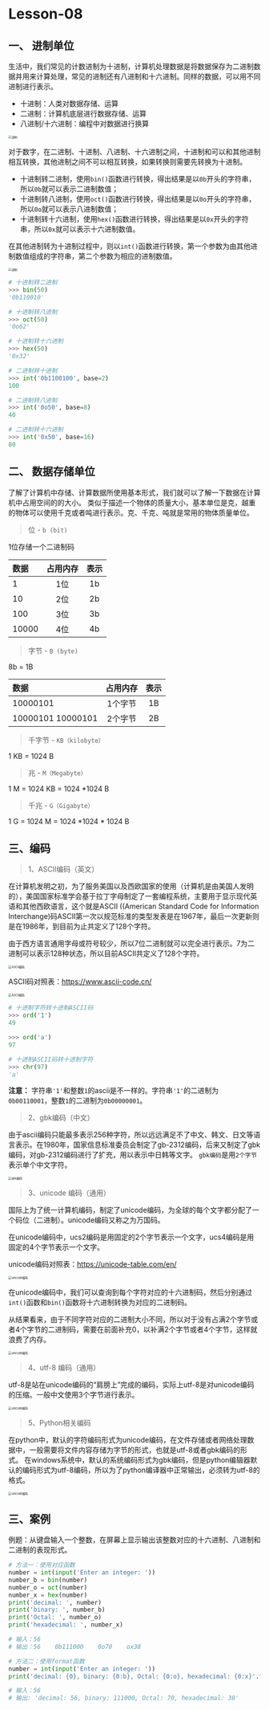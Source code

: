 # **Lesson-08**

## 一、 进制单位

生活中，我们常见的计数进制为十进制，计算机处理数据是将数据保存为二进制数据并用来计算处理，常见的进制还有八进制和十六进制。同样的数据，可以用不同进制进行表示。
* 十进制：人类对数据存储、运算
* 二进制：计算机底层进行数据存储、运算
* 八进制/十六进制：编程中对数据进行换算
  
<img src='_media/3-8-1.png' alt='进制' style='zoom:40%;'/>

对于数字，在二进制、十进制、八进制、十六进制之间，十进制和可以和其他进制相互转换，其他进制之间不可以相互转换，如果转换则需要先转换为十进制。

* 十进制转二进制，使用`bin()`函数进行转换，得出结果是以`0b`开头的字符串，所以`0b`就可以表示二进制数值；
* 十进制转八进制，使用`oct()`函数进行转换，得出结果是以`0o`开头的字符串，所以`0o`就可以表示八进制数值；
* 十进制转十六进制，使用`hex()`函数进行转换，得出结果是以`0x`开头的字符串，所以`0x`就可以表示十六进制数值。

在其他进制转为十进制过程中，则以`int()`函数进行转换，第一个参数为由其他进制数值组成的字符串，第二个参数为相应的进制数值。

<img src='_media/3-8-2.png' alt='进制' style='zoom:40%;'/>

```python
# 十进制转二进制
>>> bin(50)
'0b110010'

# 十进制转八进制
>>> oct(50)
'0o62'

# 十进制转十六进制
>>> hex(50)
'0x32'

# 二进制转十进制
>>> int('0b1100100', base=2)
100

# 二进制转八进制
>>> int('0o50', base=8)
40

# 二进制转十六进制
>>> int('0x50', base=16)
80
```

## 二、 数据存储单位

了解了计算机中存储、计算数据所使用基本形式，我们就可以了解一下数据在计算机中占用空间的的大小。
类似于描述一个物体的质量大小，基本单位是克，越重的物体可以使用千克或者吨进行表示。克、千克、吨就是常用的物体质量单位。

> 位 - `b (bit)`

1位存储一个二进制码

|数据|占用内存|表示|
|:---|:---:|:---:|
|1|1位|1b|
|10|2位|2b|
|100|3位|3b|
|10000|4位|4b|

> 字节 - `B (byte)`

8b = 1B

|数据|占用内存|表示|
|:---|:---:|:---:|
|10000101|1个字节|1B|
|10000101 10000101|2个字节|2B|

> 千字节 - `KB（kilobyte）`

1 KB = 1024 B

> 兆 - `M（Megabyte）`

1 M = 1024 KB = 1024 *1024 B

> 千兆 - `G（Gigabyte）`

1 G = 1024 M = 1024 *1024 * 1024 B

## 三、编码

> 1、ASCII编码（英文）

在计算机发明之初，为了服务美国以及西欧国家的使用（计算机是由美国人发明的），美国国家标准学会基于拉丁字母制定了一套编程系统，主要用于显示现代英语和其他西欧语言，这个就是ASCII ((American Standard Code for Information Interchange)码ASCII第一次以规范标准的类型发表是在1967年，最后一次更新则是在1986年，到目前为止共定义了128个字符。

由于西方语言通用字母或符号较少，所以7位二进制就可以完全进行表示。7为二进制可以表示128种状态，所以目前ASCII共定义了128个字符。

<img src='_media/3-8-3.png' alt='ASCII编码' style='zoom:40%;'/>

ASCII码对照表：<https://www.ascii-code.cn/>

<img src='_media/3-8-4.png' alt='ASCII编码' style='zoom:40%;'/>

```python
# 十进制字符转十进制ASCII码
>>> ord('1')
49

>>> ord('a')
97

# 十进制ASCII码转十进制字符
>>> chr(97)
'a'
```

**注意：** 字符串`'1'`和整数`1`的ascii是不一样的。字符串`'1'`的二进制为`0b00110001`，整数`1`的二进制为`0b00000001`。

> 2、gbk编码（中文）

由于ascii编码只能最多表示256种字符，所以远远满足不了中文、韩文、日文等语言表示。在1980年，国家信息标准委员会制定了gb-2312编码，后来又制定了gbk编码，对gb-2312编码进行了扩充，用以表示中日韩等文字。
`gbk编码`是用`2个字节`表示单个中文字符。

<img src='_media/3-8-5.png' alt='gbk编码' style='zoom:40%;'/>

> 3、unicode 编码（通用）

国际上为了统一计算机编码，制定了unicode编码，为全球的每个文字都分配了一个码位（二进制）。unicode编码又称之为万国码。

在unicode编码中，ucs2编码是用固定的2个字节表示一个文字，ucs4编码是用固定的4个字节表示一个文字。

unicode编码对照表：<https://unicode-table.com/en/>

<img src='_media/3-8-6.png' alt='unicode编码' style='zoom:40%;'/>

在unicode编码中，我们可以查询到每个字符对应的十六进制码，然后分别通过`int()`函数和`bin()`函数将十六进制转换为对应的二进制码。

从结果看来，由于不同字符对应的二进制大小不同，所以对于没有占满2个字节或者4个字节的二进制码，需要在前面补充0，以补满2个字节或者4个字节，这样就浪费了内存。

<img src='_media/3-8-7.png' alt='unicode编码' style='zoom:40%;'/>

> 4、utf-8 编码（通用）

utf-8是站在unicode编码的“肩膀上”完成的编码，实际上utf-8是对unicode编码的压缩。一般中文使用3个字节进行表示。

<img src='_media/3-8-8.png' alt='unicode编码' style='zoom:40%;'/>


> 5、Python相关编码

在python中，默认的字符编码形式为unicode编码，在文件存储或者网络处理数据中，一般需要将文件内容存储为字节的形式，也就是utf-8或者gbk编码的形式。
在windows系统中，默认的系统编码形式为gbk编码，但是python编辑器默认的编码形式为utf-8编码，所以为了python编译器中正常输出，必须转为utf-8的格式。

<img src='_media/3-8-9.png' alt='unicode编码' style='zoom:40%;'/>

## 三、案例

例题：从键盘输入一个整数，在屏幕上显示输出该整数对应的十六进制、八进制和二进制的表现形式。

```python
# 方法一：使用对应函数
number = int(input('Enter an integer: '))
number_b = bin(number)
number_o = oct(number)
number_x = hex(number)
print('decimal: ', number)
print('binary: ', number_b)
print('Octal: ', number_o)
print('hexadecimal: ', number_x)

# 输入：56
# 输出：56    0b111000    0o70    ox38

# 方法二：使用format函数
number = int(input('Enter an integer: '))
print('decimal: {0}, binary: {0:b}, Octal: {0:o}, hexadecimal: {0:x}'.format(number))

# 输入：56
# 输出: 'decimal: 56, binary: 111000, Octal: 70, hexadecimal: 38'
```